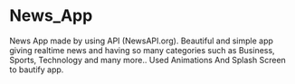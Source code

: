 # News_App

News App made by using API (NewsAPI.org).
Beautiful and simple app giving realtime news and having so many categories such as Business, Sports, Technology and many more..
Used Animations And Splash Screen to bautify app.
